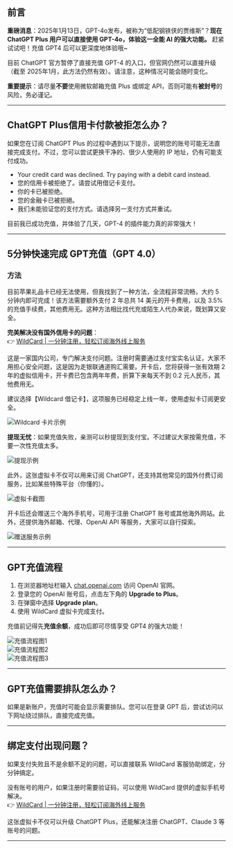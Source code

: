 ## 前言

**重磅消息**：2025年1月13日，GPT-4o发布，被称为“低配钢铁侠的贾维斯”？**现在 ChatGPT Plus 用户可以直接使用 GPT-4o，体验这一全能 AI 的强大功能。** 赶紧试试吧！充值 GPT4 后可以更深度地体验哦~

目前 ChatGPT 官方暂停了直接充值 GPT-4 的入口，但官网仍然可以直接升级（截至 2025年1月，此方法仍然有效）。请注意，这种情况可能会随时变化。

**重要提示**：请尽量**不要**使用微软邮箱充值 Plus 或绑定 API，否则可能有**被封号**的风险，务必谨记。

---

## ChatGPT Plus信用卡付款被拒怎么办？

如果您在订阅 ChatGPT Plus 的过程中遇到以下提示，说明您的账号可能无法直接完成支付。不过，您可以尝试更换干净的、很少人使用的 IP 地址，仍有可能支付成功。

- Your credit card was declined. Try paying with a debit card instead.
- 您的信用卡被拒绝了。请尝试用借记卡支付。
- 你的卡已被拒绝。
- 您的金融卡已被拒絕。
- 我们未能验证您的支付方式。请选择另一支付方式并重试。

目前我已成功充值，并体验了几天，GPT-4 的插件能力真的非常强大！

---

## 5分钟快速完成 GPT充值（GPT 4.0）

### 方法

目前苹果礼品卡已经无法使用，但我找到了一种方法，全流程非常流畅，大约 5 分钟内即可完成！该方法需要额外支付 2 年总共 14 美元的开卡费用，以及 3.5% 的充值手续费，其他费用无。这种方法相比找代充或陌生人代办来说，既划算又安全。

**完美解决没有国外信用卡的问题**：  
👉 [WildCard | 一分钟注册，轻松订阅海外线上服务](https://bit.ly/bewildcard)

这是一家国内公司，专门解决支付问题。注册时需要通过支付宝实名认证，大家不用担心安全问题，这是因为走银联通道购汇需要。开卡后，您将获得一张有效期 2 年的虚拟信用卡，开卡费已包含两年年费，折算下来每天不到 0.2 元人民币，其他费用无。

建议选择【Wildcard 借记卡】，这项服务已经稳定上线一年，使用虚拟卡订阅更安全。

![Wildcard 卡片示例](https://zctimages.oss-cn-beijing.aliyuncs.com/images/wildcard_7.5d24497a.png)

**提现无忧**：如果充值失败，亲测可以秒提现到支付宝。不过建议大家按需充值，不要一次性充值太多。

![提现示例](https://zctimages.oss-cn-beijing.aliyuncs.com/images/wildcard_2.851a4131.png)

此外，这张虚拟卡不仅可以用来订阅 ChatGPT，还支持其他常见的国外付费订阅服务，比如某些特殊平台（你懂的）。

![虚拟卡截图](https://zctimages.oss-cn-beijing.aliyuncs.com/images/wildcard_6.3377c95d.png)

开卡后还会赠送三个海外手机号，可用于注册 ChatGPT 账号或其他海外网站。此外，还提供海外邮箱、代理、OpenAI API 等服务，大家可以自行探索。

![赠送服务示例](https://zctimages.oss-cn-beijing.aliyuncs.com/images/wildcard_11.79fd371c.png)

---

## GPT充值流程

1. 在浏览器地址栏输入 [chat.openai.com](https://chat.openai.com/) 访问 OpenAI 官网。
2. 登录您的 OpenAI 账号后，点击左下角的 **Upgrade to Plus**。
3. 在弹窗中选择 **Upgrade plan**。
4. 使用 WildCard 虚拟卡完成支付。

充值前记得先**充值余额**，成功后即可尽情享受 GPT4 的强大功能！

![充值流程图1](https://zctimages.oss-cn-beijing.aliyuncs.com/images/wildcard_8.730215a0.png)  
![充值流程图2](https://zctimages.oss-cn-beijing.aliyuncs.com/images/wildcard_9.94243a9f.png)  
![充值流程图3](https://zctimages.oss-cn-beijing.aliyuncs.com/images/wildcard_10.005e2cae.png)

---

## GPT充值需要排队怎么办？

如果是新账户，充值时可能会显示需要排队。您可以在登录 GPT 后，尝试访问以下网址绕过排队，直接完成充值。

---

## 绑定支付出现问题？

如果支付失败且不是余额不足的问题，可以直接联系 WildCard 客服协助绑定，分分钟搞定。

没有账号的用户，如果注册时需要验证码，可以使用 WildCard 提供的虚拟手机号解决。  
👉 [WildCard | 一分钟注册，轻松订阅海外线上服务](https://bit.ly/bewildcard)

这张虚拟卡不仅可以升级 ChatGPT Plus，还能解决注册 ChatGPT、Claude 3 等账号的问题。

---